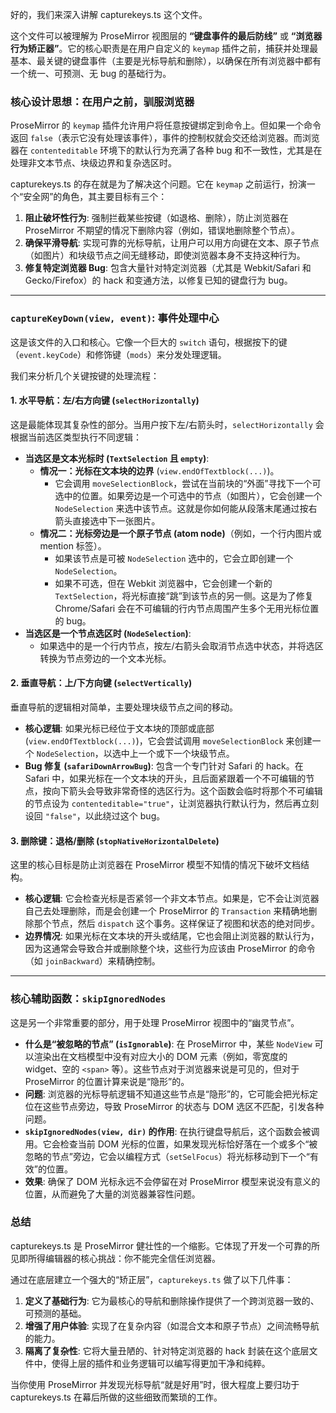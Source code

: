 好的，我们来深入讲解 capturekeys.ts 这个文件。

这个文件可以被理解为 ProseMirror 视图层的 **“键盘事件的最后防线”** 或 **“浏览器行为矫正器”**。它的核心职责是在用户自定义的 `keymap` 插件之前，捕获并处理最基本、最关键的键盘事件（主要是光标导航和删除），以确保在所有浏览器中都有一个统一、可预测、无 bug 的基础行为。

### 核心设计思想：在用户之前，驯服浏览器

ProseMirror 的 `keymap` 插件允许用户将任意按键绑定到命令上。但如果一个命令返回 `false`（表示它没有处理该事件），事件的控制权就会交还给浏览器。而浏览器在 `contenteditable` 环境下的默认行为充满了各种 bug 和不一致性，尤其是在处理非文本节点、块级边界和复杂选区时。

capturekeys.ts 的存在就是为了解决这个问题。它在 `keymap` 之前运行，扮演一个“安全网”的角色，其主要目标有三个：

1.  **阻止破坏性行为**: 强制拦截某些按键（如退格、删除），防止浏览器在 ProseMirror 不期望的情况下删除内容（例如，错误地删除整个节点）。
2.  **确保平滑导航**: 实现可靠的光标导航，让用户可以用方向键在文本、原子节点（如图片）和块级节点之间无缝移动，即使浏览器本身不支持这种行为。
3.  **修复特定浏览器 Bug**: 包含大量针对特定浏览器（尤其是 Webkit/Safari 和 Gecko/Firefox）的 hack 和变通方法，以修复已知的键盘行为 bug。

---

### `captureKeyDown(view, event)`: 事件处理中心

这是该文件的入口和核心。它像一个巨大的 `switch` 语句，根据按下的键（`event.keyCode`）和修饰键（`mods`）来分发处理逻辑。

我们来分析几个关键按键的处理流程：

#### 1. 水平导航：左/右方向键 (`selectHorizontally`)

这是最能体现其复杂性的部分。当用户按下左/右箭头时，`selectHorizontally` 会根据当前选区类型执行不同逻辑：

- **当选区是文本光标时 (`TextSelection` 且 `empty`)**:
  - **情况一：光标在文本块的边界** (`view.endOfTextblock(...)`)。
    - 它会调用 `moveSelectionBlock`，尝试在当前块的“外面”寻找下一个可选中的位置。如果旁边是一个可选中的节点（如图片），它会创建一个 `NodeSelection` 来选中该节点。这就是你如何能从段落末尾通过按右箭头直接选中下一张图片。
  - **情况二：光标旁边是一个原子节点 (atom node)**（例如，一个行内图片或 mention 标签）。
    - 如果该节点是可被 `NodeSelection` 选中的，它会立即创建一个 `NodeSelection`。
    - 如果不可选，但在 Webkit 浏览器中，它会创建一个新的 `TextSelection`，将光标直接“跳”到该节点的另一侧。这是为了修复 Chrome/Safari 会在不可编辑的行内节点周围产生多个无用光标位置的 bug。
- **当选区是一个节点选区时 (`NodeSelection`)**:
  - 如果选中的是一个行内节点，按左/右箭头会取消节点选中状态，并将选区转换为节点旁边的一个文本光标。

#### 2. 垂直导航：上/下方向键 (`selectVertically`)

垂直导航的逻辑相对简单，主要处理块级节点之间的移动。

- **核心逻辑**: 如果光标已经位于文本块的顶部或底部 (`view.endOfTextblock(...)`)，它会尝试调用 `moveSelectionBlock` 来创建一个 `NodeSelection`，以选中上一个或下一个块级节点。
- **Bug 修复 (`safariDownArrowBug`)**: 包含一个专门针对 Safari 的 hack。在 Safari 中，如果光标在一个文本块的开头，且后面紧跟着一个不可编辑的节点，按向下箭头会导致非常奇怪的选区行为。这个函数会临时将那个不可编辑的节点设为 `contenteditable="true"`，让浏览器执行默认行为，然后再立刻设回 `"false"`，以此绕过这个 bug。

#### 3. 删除键：退格/删除 (`stopNativeHorizontalDelete`)

这里的核心目标是防止浏览器在 ProseMirror 模型不知情的情况下破坏文档结构。

- **核心逻辑**: 它会检查光标是否紧邻一个非文本节点。如果是，它不会让浏览器自己去处理删除，而是会创建一个 ProseMirror 的 `Transaction` 来精确地删除那个节点，然后 `dispatch` 这个事务。这样保证了视图和状态的绝对同步。
- **边界情况**: 如果光标在文本块的开头或结尾，它也会阻止浏览器的默认行为，因为这通常会导致合并或删除整个块，这些行为应该由 ProseMirror 的命令（如 `joinBackward`）来精确控制。

---

### 核心辅助函数：`skipIgnoredNodes`

这是另一个非常重要的部分，用于处理 ProseMirror 视图中的“幽灵节点”。

- **什么是“被忽略的节点” (`isIgnorable`)**: 在 ProseMirror 中，某些 `NodeView` 可以渲染出在文档模型中没有对应大小的 DOM 元素（例如，零宽度的 widget、空的 `<span>` 等）。这些节点对于浏览器来说是可见的，但对于 ProseMirror 的位置计算来说是“隐形”的。
- **问题**: 浏览器的光标导航逻辑不知道这些节点是“隐形”的，它可能会把光标定位在这些节点旁边，导致 ProseMirror 的状态与 DOM 选区不匹配，引发各种问题。
- **`skipIgnoredNodes(view, dir)` 的作用**: 在执行键盘导航后，这个函数会被调用。它会检查当前 DOM 光标的位置，如果发现光标恰好落在一个或多个“被忽略的节点”旁边，它会以编程方式（`setSelFocus`）将光标移动到下一个“有效”的位置。
- **效果**: 确保了 DOM 光标永远不会停留在对 ProseMirror 模型来说没有意义的位置，从而避免了大量的浏览器兼容性问题。

### 总结

capturekeys.ts 是 ProseMirror 健壮性的一个缩影。它体现了开发一个可靠的所见即所得编辑器的核心挑战：你不能完全信任浏览器。

通过在底层建立一个强大的“矫正层”，`capturekeys.ts` 做了以下几件事：

1.  **定义了基础行为**: 它为最核心的导航和删除操作提供了一个跨浏览器一致的、可预测的基础。
2.  **增强了用户体验**: 实现了在复杂内容（如混合文本和原子节点）之间流畅导航的能力。
3.  **隔离了复杂性**: 它将大量丑陋的、针对特定浏览器的 hack 封装在这个底层文件中，使得上层的插件和业务逻辑可以编写得更加干净和纯粹。

当你使用 ProseMirror 并发现光标导航“就是好用”时，很大程度上要归功于 capturekeys.ts 在幕后所做的这些细致而繁琐的工作。
